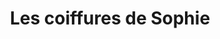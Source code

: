 ---
title: "Les coiffures de Sophie"
url: /saint-avertin/les-coiffures-de-sophie/
shop: coiffeur
---